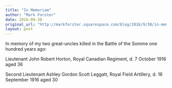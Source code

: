 ```yaml
---
title: "In Memoriam"
author: "Mark Forster"
date: 2016-09-30
original_url: "http://markforster.squarespace.com/blog/2016/9/30/in-memoriam.html"
layout: post
---
```


In memory of my two great-uncles killed in the Battle of the Somme one hundred years ago:

Lieutenant John Robert Horton, Royal Canadian Regiment, d. 7 October 1916 aged 36

Second Lieutenant Ashley Gordon Scott Leggatt, Royal Field Artillery, d. 16 September 1916 aged 30
